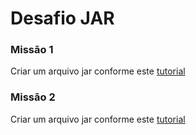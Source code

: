 # Desafio JAR


### Missão 1

Criar um arquivo jar conforme este [tutorial](https://github.com/flaviomicheletti/jar-hello-world)


### Missão 2

Criar um arquivo jar conforme este [tutorial](https://github.com/macagua/example.java.helloworld)


